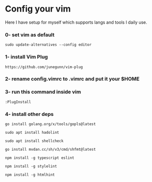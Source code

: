 # Config your vim

Here I have setup for myself which supports langs and tools I daily use.


### 0- set vim as default

    sudo update-alternatives --config editor

### 1- install Vim Plug

    https://github.com/junegunn/vim-plug

### 2- rename config.vimrc to .vimrc and put it your $HOME

### 3- run this command inside vim

    :PlugInstall

### 4- install other deps

    go install golang.org/x/tools/gopls@latest

    sudo apt install hadolint

    sudo apt install shellcheck

    go install mvdan.cc/sh/v3/cmd/shfmt@latest

    npm install -g typescript eslint

    npm install -g stylelint

    npm install -g htmlhint
